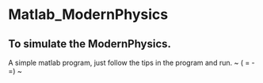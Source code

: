 # Matlab_ModernPhysics
To simulate the ModernPhysics.
------------------------------
A simple matlab program, just follow the tips in the program and run.
                            ~ ( = - =) ~
